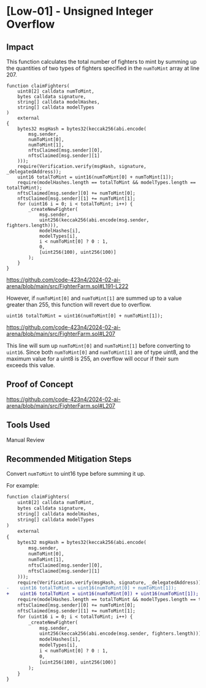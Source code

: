 # [Low-01] - Unsigned Integer Overflow

## Impact

This function calculates the total number of fighters to mint by summing up the quantities of two types of fighters specified in the `numToMint` array at line 207.

```solidity=191
function claimFighters(
    uint8[2] calldata numToMint,
    bytes calldata signature,
    string[] calldata modelHashes,
    string[] calldata modelTypes
) 
    external 
{
    bytes32 msgHash = bytes32(keccak256(abi.encode(
        msg.sender, 
        numToMint[0], 
        numToMint[1],
        nftsClaimed[msg.sender][0],
        nftsClaimed[msg.sender][1]
    )));
    require(Verification.verify(msgHash, signature, _delegatedAddress));
    uint16 totalToMint = uint16(numToMint[0] + numToMint[1]);
    require(modelHashes.length == totalToMint && modelTypes.length == totalToMint);
    nftsClaimed[msg.sender][0] += numToMint[0];
    nftsClaimed[msg.sender][1] += numToMint[1];
    for (uint16 i = 0; i < totalToMint; i++) {
        _createNewFighter(
            msg.sender, 
            uint256(keccak256(abi.encode(msg.sender, fighters.length))),
            modelHashes[i], 
            modelTypes[i],
            i < numToMint[0] ? 0 : 1,
            0,
            [uint256(100), uint256(100)]
        );
    }
}
```
https://github.com/code-423n4/2024-02-ai-arena/blob/main/src/FighterFarm.sol#L191-L222

However, if `numToMint[0]` and `numToMint[1]` are summed up to a value greater than 255, this function will revert due to overflow.

```solidity=207
uint16 totalToMint = uint16(numToMint[0] + numToMint[1]);
```
https://github.com/code-423n4/2024-02-ai-arena/blob/main/src/FighterFarm.sol#L207

This line will sum up `numToMint[0]` and `numToMint[1]` before converting to `uint16`. Since both `numToMint[0]` and `numToMint[1]` are of type uint8, and the maximum value for a uint8 is 255, an overflow will occur if their sum exceeds this value.



## Proof of Concept

https://github.com/code-423n4/2024-02-ai-arena/blob/main/src/FighterFarm.sol#L207

## Tools Used

Manual Review

## Recommended Mitigation Steps

Convert `numToMint` to uint16 type before summing it up.

For example:

```diff
function claimFighters(
    uint8[2] calldata numToMint,
    bytes calldata signature,
    string[] calldata modelHashes,
    string[] calldata modelTypes
) 
    external 
{
    bytes32 msgHash = bytes32(keccak256(abi.encode(
        msg.sender, 
        numToMint[0], 
        numToMint[1],
        nftsClaimed[msg.sender][0],
        nftsClaimed[msg.sender][1]
    )));
    require(Verification.verify(msgHash, signature, _delegatedAddress));
-    uint16 totalToMint = uint16(numToMint[0] + numToMint[1]);
+    uint16 totalToMint = uint16(numToMint[0]) + uint16(numToMint[1]);
    require(modelHashes.length == totalToMint && modelTypes.length == totalToMint);
    nftsClaimed[msg.sender][0] += numToMint[0];
    nftsClaimed[msg.sender][1] += numToMint[1];
    for (uint16 i = 0; i < totalToMint; i++) {
        _createNewFighter(
            msg.sender, 
            uint256(keccak256(abi.encode(msg.sender, fighters.length))),
            modelHashes[i], 
            modelTypes[i],
            i < numToMint[0] ? 0 : 1,
            0,
            [uint256(100), uint256(100)]
        );
    }
}
```